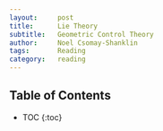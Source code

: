 ```yaml
---
layout:     post
title:      Lie Theory
subtitle:   Geometric Control Theory 
author:     Noel Csomay-Shanklin
tags:       Reading
category:   reading
---
```

## Table of Contents
* TOC
{:toc}

